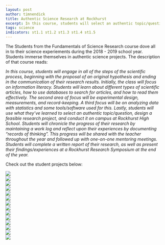 ```yaml
---
layout: post
author: timnendick
title: Authentic Science Research at Rockhurst
excerpt: In this course, students will select an authentic topic/question, design a feasible research project, and conduct it on campus at Rockhurst High School.
tags: science
indicators: st1.1 st1.2 st1.3 st1.4 st1.5
---
```


The Students from the Fundamentals of Science Research course dove all in to their science experiements during the 2018 - 2019 school year. Students immerse themselves in authentic science projects. The description of that course reads:

<i>In this course, students will engage in all of the steps of the scientific process, beginning with the proposal of an original hypothesis and ending in the communication of their research results. Initially, the class will focus on information literacy. Students will learn about different types of scientific articles, how to use databases to search for articles, and how to read them effectively. The second area of focus will be experimental design, measurements, and record-keeping. A third focus will be on analyzing data with statistics and some tools/software used for this. Lastly, students will use what they’ve learned to select an authentic topic/question, design a feasible research project, and conduct it on campus at Rockhurst High School. Students will chronicle the progress of their research by maintaining a work log and reflect upon their experiences by documenting “records of thinking”. This progress will be shared with the teacher throughout the year and followed up with one-on-one mentoring meetings. Students will complete a written report of their research, as well as present their findings/experiences at a Rockhurst Research Symposium at the end of the year.</i>

Check out the student projects below:

<div class="flex-wrapper">
  <img src="{{site.baseurl}}/img/FSR1.png">
</div>

<div class="flex-wrapper">
  <img src="{{site.baseurl}}/img/FSR2.png">
</div>

<div class="flex-wrapper">
  <img src="{{site.baseurl}}/img/FSR3.png">
</div>

<div class="flex-wrapper">
  <img src="{{site.baseurl}}/img/FSR4.png">
</div>

<div class="flex-wrapper">
  <img src="{{site.baseurl}}/img/FSR5.png">
</div>

<div class="flex-wrapper">
  <img src="{{site.baseurl}}/img/FSR6.png">
</div>

<div class="flex-wrapper">
  <img src="{{site.baseurl}}/img/FSR7.png">
</div>

<div class="flex-wrapper">
  <img src="{{site.baseurl}}/img/FSR8.png">
</div>

<div class="flex-wrapper">
  <img src="{{site.baseurl}}/img/FSR9.png">
</div>


<div class="flex-wrapper">
  <img src="{{site.baseurl}}/img/FSR10.png">
</div>

<div class="flex-wrapper">
  <img src="{{site.baseurl}}/img/FSR11.png">
</div>

<div class="flex-wrapper">
  <img src="{{site.baseurl}}/img/FSR12.png">
</div>

<div class="flex-wrapper">
  <img src="{{site.baseurl}}/img/FSR13.png">
</div>

<div class="flex-wrapper">
  <img src="{{site.baseurl}}/img/FSR14.png">
</div>



